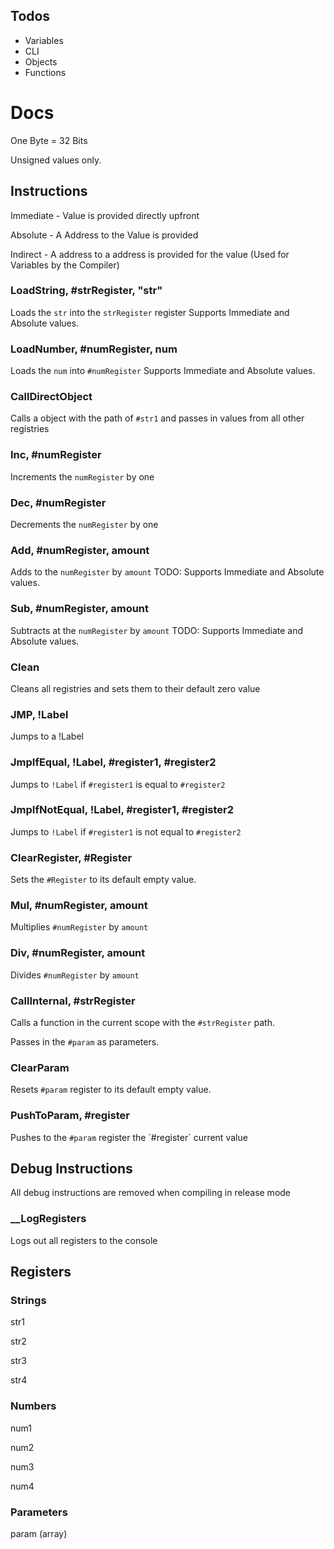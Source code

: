 ## Todos
- Variables
- CLI
- Objects
- Functions




# Docs
One Byte = 32 Bits 

Unsigned values only.

## Instructions

Immediate - Value is provided directly upfront

Absolute  - A Address to the Value is provided 

Indirect  - A address to a address is provided for the value (Used for Variables by the Compiler)

### LoadString, #strRegister, "str"
Loads the `str` into the `strRegister` register
Supports Immediate and Absolute values.

### LoadNumber, #numRegister, num
Loads the `num` into `#numRegister`
Supports Immediate and Absolute values.

### CallDirectObject
Calls a object with the path of `#str1` and passes in values from all other registries

### Inc, #numRegister
Increments the `numRegister` by one

### Dec, #numRegister
Decrements the `numRegister` by one

### Add, #numRegister, amount
Adds to the `numRegister` by `amount`
TODO: Supports Immediate and Absolute values.

### Sub, #numRegister, amount
Subtracts at the `numRegister` by `amount`
TODO: Supports Immediate and Absolute values.

### Clean
Cleans all registries and sets them to their default zero value

### JMP, !Label
Jumps to a !Label

### JmpIfEqual, !Label, #register1, #register2
Jumps to `!Label` if `#register1` is equal to `#register2`

### JmpIfNotEqual, !Label, #register1, #register2
Jumps to `!Label` if `#register1` is not equal to `#register2`

### ClearRegister, #Register
Sets the `#Register` to its default empty value.

### Mul, #numRegister, amount
Multiplies `#numRegister` by `amount`

### Div, #numRegister, amount
Divides `#numRegister` by `amount`

### CallInternal, #strRegister
Calls a function in the current scope with the `#strRegister` path. 

Passes in the `#param` as parameters.

### ClearParam
Resets `#param` register to its default empty value. 

### PushToParam, #register
Pushes to the `#param` register the ´#register` current value

## Debug Instructions
All debug instructions are removed when compiling in release mode

### __LogRegisters
Logs out all registers to the console


## Registers

### Strings
str1

str2

str3

str4

### Numbers
num1

num2

num3

num4                    

### Parameters
param (array)